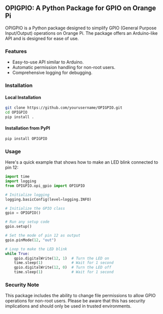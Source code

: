 
## OPIGPIO: A Python Package for GPIO on Orange Pi

OPIGPIO is a Python package designed to simplify GPIO (General Purpose Input/Output) operations on Orange Pi. The package offers an Arduino-like API and is designed for ease of use.

### Features

- Easy-to-use API similar to Arduino.
- Automatic permission handling for non-root users.
- Comprehensive logging for debugging.

### Installation

#### Local Installation

```bash
git clone https://github.com/yourusername/OPIGPIO.git
cd OPIGPIO
pip install .
```

#### Installation from PyPI

```bash
pip install OPIGPIO
```

### Usage

Here's a quick example that shows how to make an LED blink connected to pin 12:

```python
import time
import logging
from OPIGPIO.opi_gpio import OPIGPIO

# Initialize logging
logging.basicConfig(level=logging.INFO)

# Initialize the GPIO class
gpio = OPIGPIO()

# Run any setup code
gpio.setup()

# Set the mode of pin 12 as output
gpio.pinMode(12, "out")

# Loop to make the LED blink
while True:
    gpio.digitalWrite(12, 1)  # Turn the LED on
    time.sleep(1)             # Wait for 1 second
    gpio.digitalWrite(12, 0)  # Turn the LED off
    time.sleep(1)             # Wait for 1 second
```

### Security Note

This package includes the ability to change file permissions to allow GPIO operations for non-root users. Please be aware that this has security implications and should only be used in trusted environments.
